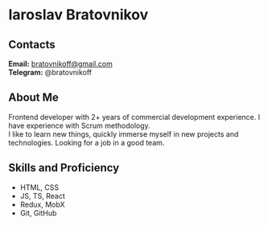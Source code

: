 # **Iaroslav Bratovnikov**

## **Contacts**

**Email:** bratovnikoff@gmail.com\
**Telegram:** @bratovnikoff

## **About Me**

Frontend developer with 2+ years of commercial development experience. I have experience with Scrum methodology.\
I like to learn new things, quickly immerse myself in new projects and technologies. Looking for a job in a good team.

## **Skills and Proficiency**

- HTML, CSS
- JS, TS, React
- Redux, MobX
- Git, GitHub

